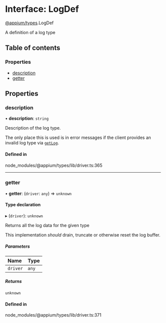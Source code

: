 # Interface: LogDef

[@appium/types](../modules/appium_types.md).LogDef

A definition of a log type

## Table of contents

### Properties

- [description](appium_types.LogDef.md#description)
- [getter](appium_types.LogDef.md#getter)

## Properties

### description

• **description**: `string`

Description of the log type.

The only place this is used is in error messages if the client provides an invalid log type
via [`getLog`](appium_types.ILogCommands.md#getlog).

#### Defined in

node_modules/@appium/types/lib/driver.ts:365

___

### getter

• **getter**: (`driver`: `any`) => `unknown`

#### Type declaration

▸ (`driver`): `unknown`

Returns all the log data for the given type

This implementation *should* drain, truncate or otherwise reset the log buffer.

##### Parameters

| Name | Type |
| :------ | :------ |
| `driver` | `any` |

##### Returns

`unknown`

#### Defined in

node_modules/@appium/types/lib/driver.ts:371
